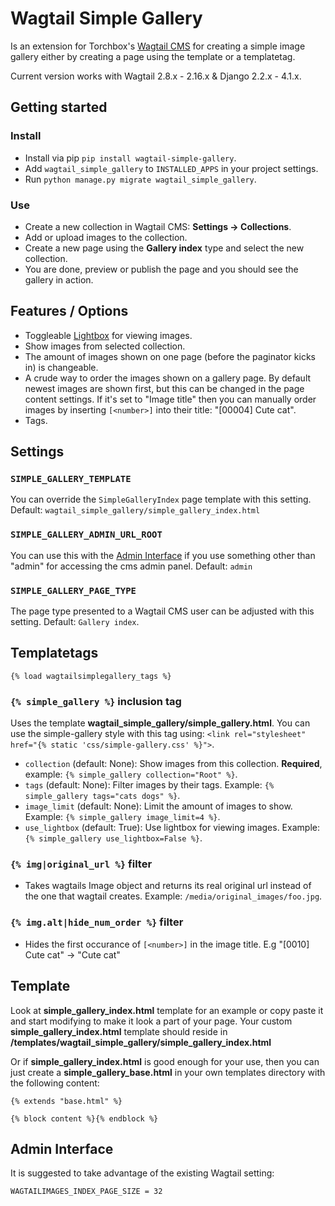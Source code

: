 # Wagtail Simple Gallery
Is an extension for Torchbox's [Wagtail CMS](https://github.com/torchbox/wagtail) for creating a simple image gallery either by creating a page using the template or a templatetag.

Current version works with Wagtail 2.8.x - 2.16.x & Django 2.2.x - 4.1.x.


## Getting started
### Install
- Install via pip `pip install wagtail-simple-gallery`.
- Add `wagtail_simple_gallery` to `INSTALLED_APPS` in your project settings.
- Run `python manage.py migrate wagtail_simple_gallery`.

### Use
- Create a new collection in Wagtail CMS: **Settings -> Collections**.
- Add or upload images to the collection.
- Create a new page using the **Gallery index** type and select the new collection.
- You are done, preview or publish the page and you should see the gallery in action.


## Features / Options
- Toggleable [Lightbox](https://feimosi.github.io/baguetteBox.js/) for viewing images.
- Show images from selected collection.
- The amount of images shown on one page (before the paginator kicks in) is changeable.
- A crude way to order the images shown on a gallery page. By default newest images are shown first, but this can be changed in the page content settings. If it's set to "Image title" then you can manually order images by inserting `[<number>]` into their title: "[00004] Cute cat".
- Tags.

## Settings
### `SIMPLE_GALLERY_TEMPLATE`
You can override the `SimpleGalleryIndex` page template with this setting. Default: `wagtail_simple_gallery/simple_gallery_index.html`

### `SIMPLE_GALLERY_ADMIN_URL_ROOT`
You can use this with the [Admin Interface](#admin-interface) if you use something other than "admin" for accessing the cms admin panel. Default: `admin`

### `SIMPLE_GALLERY_PAGE_TYPE`
The page type presented to a Wagtail CMS user can be adjusted with this setting. Default: `Gallery index`.

## Templatetags
`{% load wagtailsimplegallery_tags %}`
### `{% simple_gallery %}` inclusion tag
Uses the template **wagtail_simple_gallery/simple_gallery.html**. You can use the simple-gallery style with this tag using: `<link rel="stylesheet" href="{% static 'css/simple-gallery.css' %}">`.

- `collection` (default: None): Show images from this collection. **Required**, example: `{% simple_gallery collection="Root" %}`.
- `tags` (default: None): Filter images by their tags. Example: `{% simple_gallery tags="cats dogs" %}`.
- `image_limit` (default: None): Limit the amount of images to show. Example: `{% simple_gallery image_limit=4 %}`.
- `use_lightbox` (default: True): Use lightbox for viewing images. Example: `{% simple_gallery use_lightbox=False %}`.

### `{% img|original_url %}` filter
- Takes wagtails Image object and returns its real original url instead of the one that wagtail creates. Example: `/media/original_images/foo.jpg`.


### `{% img.alt|hide_num_order %}` filter
- Hides the first occurance of `[<number>]` in the image title. E.g "[0010] Cute cat" -> "Cute cat"


## Template
Look at **simple_gallery_index.html** template for an example or copy paste it and start modifying to make it look a part of your page. Your custom **simple_gallery_index.html** template should reside in **/templates/wagtail_simple_gallery/simple_gallery_index.html**

Or if **simple_gallery_index.html** is good enough for your use, then you can just create a **simple_gallery_base.html** in your own templates directory with the following content:
```
{% extends "base.html" %}

{% block content %}{% endblock %}
```


## Admin Interface
It is suggested to take advantage of the existing Wagtail setting:

`WAGTAILIMAGES_INDEX_PAGE_SIZE = 32`
